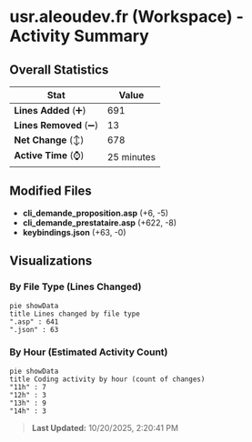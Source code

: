 # usr.aleoudev.fr (Workspace) - Activity Summary 

## Overall Statistics

| Stat                   | Value                                                             |
| ---------------------- | ----------------------------------------------------------------- |
| **Lines Added** (➕)   | 691                                          |
| **Lines Removed** (➖) | 13                                        |
| **Net Change** (↕)    | 678                |
| **Active Time** (⌚)   | 25 minutes |


## Modified Files
- **cli_demande_proposition.asp** (+6, -5)
- **cli_demande_prestataire.asp** (+622, -8)
- **keybindings.json** (+63, -0)

## Visualizations

### By File Type (Lines Changed)

```mermaid
pie showData
title Lines changed by file type
".asp" : 641
".json" : 63
```

### By Hour (Estimated Activity Count)

```mermaid
pie showData
title Coding activity by hour (count of changes)
"11h" : 7
"12h" : 3
"13h" : 9
"14h" : 3
```


> **Last Updated:** 10/20/2025, 2:20:41 PM